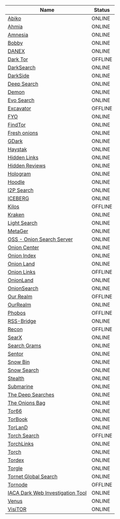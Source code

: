 |Name|Status|
| ------ | ------ |
|[Abiko](http://abikoifawyrftqivkhfxiwdjcdzybumpqrbowtudtwhrhpnykfonyzid.onion/)|ONLINE|
|[Ahmia](http://juhanurmihxlp77nkq76byazcldy2hlmovfu2epvl5ankdibsot4csyd.onion)|ONLINE|
|[Amnesia](http://amnesia7u5odx5xbwtpnqk3edybgud5bmiagu75bnqx2crntw5kry7ad.onion/)|ONLINE|
|[Bobby](http://bobby64o755x3gsuznts6hf6agxqjcz5bop6hs7ejorekbm7omes34ad.onion/index.php)|ONLINE|
|[DANEX](http://danexio627wiswvlpt6ejyhpxl5gla5nt2tgvgm2apj2ofrgm44vbeyd.onion/)|ONLINE|
|[Dark Tor](http://darktorhvabc652txfc575oendhykqcllb7bh7jhhsjduocdlyzdbmqd.onion/hidden.html)|OFFLINE|
|[DarkSearch](http://darkschn4iw2hxvpv2vy2uoxwkvs2padb56t3h4wqztre6upoc5qwgid.onion/)|ONLINE|
|[DarkSide](http://darksid3f3ggicny772rvdmrcgfbtixsyjpdgm6unh5qci6r24ukg4qd.onion/)|ONLINE|
|[Deep Search](http://search7tdrcvri22rieiwgi5g46qnwsesvnubqav2xakhezv4hjzkkad.onion/)|ONLINE|
|[Demon](http://srcdemonm74icqjvejew6fprssuolyoc2usjdwflevbdpqoetw4x3ead.onion)|ONLINE|
|[Evo Search](http://wbr4bzzxbeidc6dwcqgwr3b6jl7ewtykooddsc5ztev3t3otnl45khyd.onion/evo/search.php)|ONLINE|
|[Excavator](http://2fd6cemt4gmccflhm6imvdfvli3nf7zn6rfrwpsy7uhxrgbypvwf5fad.onion)|OFFLINE|
|[FYO](http://fyonionsqkae65mfxsgvp3fu4q2aegdrz3dh5ocjlbjrfybpqywgshad.onion/)|ONLINE|
|[FindTor](http://findtorroveq5wdnipkaojfpqulxnkhblymc7aramjzajcvpptd4rjqd.onion/)|ONLINE|
|[Fresh onions](http://freshonifyfe4rmuh6qwpsexfhdrww7wnt5qmkoertwxmcuvm4woo4ad.onion)|ONLINE|
|[GDark](http://zb2jtkhnbvhkya3d46twv3g7lkobi4s62tjffqmafjibixk6pmq75did.onion)|ONLINE|
|[Haystak](http://haystak5njsmn2hqkewecpaxetahtwhsbsa64jom2k22z5afxhnpxfid.onion/)|ONLINE|
|[Hidden Links](http://wclekwrf2aclunlmuikf2bopusjfv66jlhwtgbiycy5nw524r6ngioid.onion/)|ONLINE|
|[Hidden Reviews](http://u5lyidiw4lpkonoctpqzxgyk6xop7w7w3oho4dzzsi272rwnjhyx7ayd.onion)|ONLINE|
|[Hologram](http://hologramnkycaoyouxst54l64knvmossdapc5k5pmjb5hnrpcodncpad.onion/)|ONLINE|
|[Hoodle](http://nr2dvqdot7yw6b5poyjb7tzot7fjrrweb2fhugvytbbio7ijkrvicuid.onion/)|ONLINE|
|[I2P Search](http://i2poulge3qyo33q4uazlda367okpkczn4rno2vjfetawoghciae6ygad.onion)|ONLINE|
|[ICEBERG](http://iceberget6r64etudtzkyh5nanpdsqnkgav5fh72xtvry3jyu5u2r5qd.onion/)|ONLINE|
|[Kilos](http://mlyusr6htlxsyc7t2f4z53wdxh3win7q3qpxcrbam6jf3dmua7tnzuyd.onion)|OFFLINE|
|[Kraken](http://krakenai2gmgwwqyo7bcklv2lzcvhe7cxzzva2xpygyax5f33oqnxpad.onion/)|ONLINE|
|[Light Search](http://light3232dmbbnigk34aeg2ef3j3uvnwkqsymunadh3to3vg4gpyeyid.onion/)|ONLINE|
|[MetaGer](http://metagerv65pwclop2rsfzg4jwowpavpwd6grhhlvdgsswvo6ii4akgyd.onion)|ONLINE|
|[OSS - Onion Search Server](http://3fzh7yuupdfyjhwt3ugzqqof6ulbcl27ecev33knxe3u7goi3vfn2qqd.onion/oss/)|ONLINE|
|[Onion Center](http://5qqrlc7hw3tsgokkqifb33p3mrlpnleka2bjg7n46vih2synghb6ycid.onion)|ONLINE|
|[Onion Index](http://oniondxjxs2mzjkbz7ldlflenh6huksestjsisc3usxht3wqgk6a62yd.onion/)|ONLINE|
|[Onion Land](http://3bbad7fauom4d6sgppalyqddsqbf5u5p56b5k5uk2zxsy3d6ey2jobad.onion)|ONLINE|
|[Onion Links](http://tor3asjumtsjqjdgrorxjxa2jg2i4ky5qbvarlzwfcauyd4aapdbskyd.onion)|OFFLINE|
|[OnionLand](http://3bbad7fauom4d6sgppalyqddsqbf5u5p56b5k5uk2zxsy3d6ey2jobad.onion/)|ONLINE|
|[OnionSearch](http://searchpxsd4vdpf35uk4ycgxolp732zhs7zr4qgftt6qvmgpo6mukbyd.onion/)|ONLINE|
|[Our Realm](http://ci7lskssaclenp2pf4rt72pptvayudy3u4nv3f6ihhnu224ik4dz7tad.onion)|OFFLINE|
|[OurRealm](http://orealmvxooetglfeguv2vp65a3rig2baq2ljc7jxxs4hsqsrcemkxcad.onion/)|ONLINE|
|[Phobos](http://phobosxilamwcg75xt22id7aywkzol6q6rfl2flipcqoc4e4ahima5id.onion)|OFFLINE|
|[RSS-Bridge](http://mo2s6juoepmoob6d43mic7nctlp4gg66kkh7bdii3vwiwp626h6b2bqd.onion/)|ONLINE|
|[Recon](http://recon222tttn4ob7ujdhbn3s4gjre7netvzybuvbq2bcqwltkiqinhad.onion)|OFFLINE|
|[SearX](http://z5vawdol25vrmorm4yydmohsd4u6rdoj2sylvoi3e3nqvxkvpqul7bqd.onion)|ONLINE|
|[Search Grams](http://grams64rarzrk7rzdaz2fpb7lehcyi7zrrf5kd6w2uoamp7jw2aq6vyd.onion/)|ONLINE|
|[Sentor](http://e27slbec2ykiyo26gfuovaehuzsydffbit5nlxid53kigw3pvz6uosqd.onion)|ONLINE|
|[Snow Bin](http://snowbin45znsonv227ypgbuvpqyaoolxpdg3nhhfznahe3exif6z7tyd.onion/)|ONLINE|
|[Snow Search](http://snowsrchzbc2xdkmgvimetleohpnnnscnsgwmvneizcb34ywwocahiyd.onion/)|ONLINE|
|[Stealth](http://stealth5wfeiuvmtgd2s3m2nx2bb3ywdo2yiklof77xf6emkwjqo53yd.onion/)|ONLINE|
|[Submarine](http://no6m4wzdexe3auiupv2zwif7rm6qwxcyhslkcnzisxgeiw6pvjsgafad.onion)|ONLINE|
|[The Deep Searches](http://searchgf7gdtauh7bhnbyed4ivxqmuoat3nm6zfrg3ymkq6mtnpye3ad.onion)|ONLINE|
|[The Onions Bag](http://on62jjkocppf3alrznspngqt4v7emcyxcxz4r5cq5pwnajyshr2u4uqd.onion/onionbag/)|ONLINE|
|[Tor66](http://tor66sewebgixwhcqfnp5inzp5x5uohhdy3kvtnyfxc2e5mxiuh34iid.onion)|ONLINE|
|[TorBook](http://torbookp6ougjm42lzt4gzki3ozprktiekhqydwavp26d5m3ewjr3fad.onion/)|ONLINE|
|[TorLanD](http://torlgu6zhhtwe73fdu76uiswgnkfvukqfujofxjfo7vzoht2rndyhxyd.onion/)|ONLINE|
|[Torch Search](http://xmh57jrknzkhv6y3ls3ubitzfqnkrwxhopf5aygthi7d6rplyvk3noyd.onion)|OFFLINE|
|[TorchLinks](http://torchlu7soq4akgqojbby4fgfwsxyppjdlzry2qtn7lbghfalxurbjad.onion)|ONLINE|
|[Torch](http://torchqsxkllrj2eqaitp5xvcgfeg3g5dr3hr2wnuvnj76bbxkxfiwxqd.onion)|ONLINE|
|[Tordex](http://tordexu73joywapk2txdr54jed4imqledpcvcuf75qsas2gwdgksvnyd.onion/)|ONLINE|
|[Torgle](http://iy3544gmoeclh5de6gez2256v6pjh4omhpqdh2wpeeppjtvqmjhkfwad.onion/torgle/)|ONLINE|
|[Tornet Global Search](http://xcprh4cjas33jnxgs3zhakof6mctilfxigwjcsevdfap7vtyj57lmjad.onion/tgs/)|ONLINE|
|[Tornode](http://e6wzjohnxejirqa2sgridvymv2jxhrqdfuyxvoxp3xpqh7kr4kbwpwad.onion)|OFFLINE|
|[IACA Dark Web Investigation Tool](https://iaca-darkweb-tools.com/)|ONLINE|
|[Venus](http://venusoseaqnafjvzfmrcpcq6g47rhd7sa6nmzvaa4bj5rp6nm5jl7gad.onion/)|ONLINE|
|[VisiTOR](http://uzowkytjk4da724giztttfly4rugfnbqkexecotfp5wjc2uhpykrpryd.onion/search/)|ONLINE|
